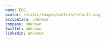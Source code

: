 ```yaml
---
name: EGG
avatar: /static/images/authors/default.png
occupation: unknown
company: Unknown
twitter: unknown
linkedin: unknown
---
```

